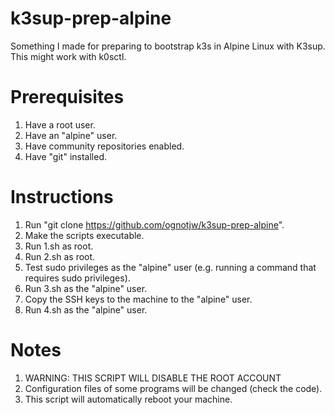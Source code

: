# k3sup-prep-alpine
Something I made for preparing to bootstrap k3s in Alpine Linux with K3sup. This might work with k0sctl.

# Prerequisites
1. Have a root user.
2. Have an "alpine" user.
3. Have community repositories enabled.
4. Have "git" installed.

# Instructions
1. Run "git clone https://github.com/ognotjw/k3sup-prep-alpine".
2. Make the scripts executable.
3. Run 1.sh as root.
4. Run 2.sh as root.
5. Test sudo privileges as the "alpine" user (e.g. running a command that requires sudo privileges).
6. Run 3.sh as the "alpine" user.
7. Copy the SSH keys to the machine to the "alpine" user.
8. Run 4.sh as the "alpine" user.

# Notes
1. WARNING: THIS SCRIPT WILL DISABLE THE ROOT ACCOUNT
2. Configuration files of some programs will be changed (check the code).
3. This script will automatically reboot your machine.
